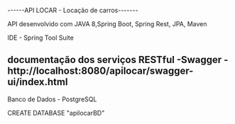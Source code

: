 ------API LOCAR - Locação de carros-------

API desenvolvido com JAVA 8,Spring Boot, Spring Rest, JPA, Maven

IDE - Spring Tool Suite

documentação dos serviços RESTful -Swagger - http://localhost:8080/apilocar/swagger-ui/index.html
-------------------------------------------------------------------------------------------------
Banco de Dados - PostgreSQL

CREATE DATABASE "apilocarBD"

